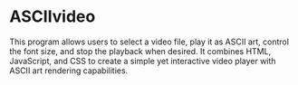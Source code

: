 # ASCIIvideo
This program allows users to select a video file, play it as ASCII art, control the font size, and stop the playback when desired. It combines HTML, JavaScript, and CSS to create a simple yet interactive video player with ASCII art rendering capabilities.
